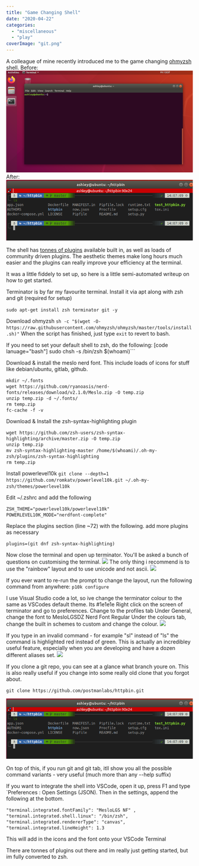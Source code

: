 ```yaml
---
title: "Game Changing Shell"
date: "2020-04-22"
categories: 
  - "miscellaneous"
  - "play"
coverImage: "git.png"
---
```


A colleague of mine recently introduced me to the game changing [ohmyzsh](https://github.com/ohmyzsh/ohmyzsh) shell.
Before: ![](/images/normal.png)
After: ![](/images/git.png)

The shell has [tonnes of plugins](https://github.com/ohmyzsh/ohmyzsh/tree/master/plugins) available built in, as well as loads of community driven plugins. The aesthetic themes make long hours much easier and the plugins can really improve your efficiency at the terminal.

It was a little fiddely to set up, so here is a little semi-automated writeup on how to get started.

Terminator is by far my favourite terminal. Install it via apt along with zsh and git (required for setup)

```sudo apt-get install zsh terminator git -y```

Download ohmyzsh `sh -c "$(wget -O- https://raw.githubusercontent.com/ohmyzsh/ohmyzsh/master/tools/install.sh)"`
When the script has finished, just type `exit` to revert to bash.

If you need to set your default shell to zsh, do the following: [code lanuage="bash"] sudo chsh -s /bin/zsh $(whoami)```

Download & install the meslo nerd font. This include loads of icons for stuff like debian/ubuntu, gitlab, github.
```
mkdir ~/.fonts
wget https://github.com/ryanoasis/nerd-fonts/releases/download/v2.1.0/Meslo.zip -O temp.zip
unzip temp.zip -d ~/.fonts/
rm temp.zip
fc-cache -f -v
```

Download & Install the zsh-syntax-highlighting plugin
```
wget https://github.com/zsh-users/zsh-syntax-highlighting/archive/master.zip -O temp.zip
unzip temp.zip
mv zsh-syntax-highlighting-master /home/$(whoami)/.oh-my-zsh/plugins/zsh-syntax-highlighting
rm temp.zip
```

Install powerlevel10k ```git clone --depth=1 https://github.com/romkatv/powerlevel10k.git ~/.oh-my-zsh/themes/powerlevel10k```

Edit ~/.zshrc and add the following 
```
ZSH_THEME="powerlevel10k/powerlevel10k"
POWERLEVEL10K_MODE="nerdfont-complete"
```

Replace the plugins section (line ~72) with the following. add more plugins as necessary
```
plugins=(git dnf zsh-syntax-highlighting)
```

Now close the terminal and open up terminator. You'll be asked a bunch of questions on customising the terminal.
![](/images/powerlevel10k-prompt.png)
The only thing i recommend is to use the "rainbow" layout and to use unicode and not ascii.
![](/images/post-deployment.png)

If you ever want to re-run the prompt to change the layout, run the following command from anywhere: `p10k configure`

I use Visual Studio code a lot, so ive change the terminator colour to the same as VSCodes default theme. Its #1e1e1e Right click on the screen of terminator and go to preferences. Change to the profiles tab Under General, change the font to MesloLGSDZ Nerd Font Regular Under the colours tab, change the built in schemes to custom and change the colour.
![](/images/terminator-colour-change.png)

If you type in an invalid command - for example "sl" instead of "ls" the command is highlighted red instead of green. This is actually an incredibley useful feature, especially when you are developing and have a dozen different aliases set.
![](/images/syntax-highlighter.png)

If you clone a git repo, you can see at a glance what branch youre on. This is also really useful if you change into some really old clone that you forgot about. 
```
git clone https://github.com/postmanlabs/httpbin.git
```

![](/images/git.png)

On top of this, if you run git and git tab, itll show you all the possible command variants - very useful (much more than any --help suffix)

If you want to integrate the shell into VSCode, open it up, press F1 and type `Preferences : Open Settings (JSON). Then in the settings, append the following at the bottom.
```
"terminal.integrated.fontFamily": "MesloLGS NF" ,
"terminal.integrated.shell.linux": "/bin/zsh",
"terminal.integrated.rendererType": "canvas",
"terminal.integrated.lineHeight": 1.3
```

This will add in the icons and the font onto your VSCode Terminal

There are tonnes of plugins out there and im really just getting started, but im fully converted to zsh.
